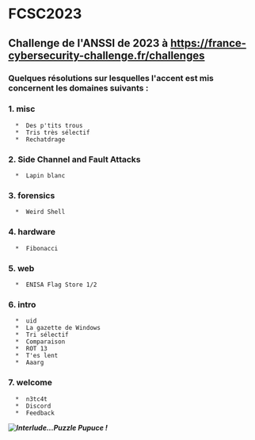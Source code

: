 # FCSC2023
## Challenge de l'ANSSI de 2023 à https://france-cybersecurity-challenge.fr/challenges

### Quelques résolutions sur lesquelles l'accent est mis concernent les domaines suivants :

   ### 1. misc 
   
      *  Des p'tits trous 
      *  Tris très sélectif 
      *  Rechatdrage 

   ### 2. Side Channel and Fault Attacks 

      *  Lapin blanc 
 
   ### 3. forensics 

      *  Weird Shell   
       
   ### 4. hardware 

      *  Fibonacci 
      
   ### 5. web 

      *  ENISA Flag Store 1/2

   ### 6. intro 

      *  uid 
      *  La gazette de Windows 
      *  Tri sélectif 
      *  Comparaison 
      *  ROT 13 
      *  T'es lent 
      *  Aaarg 
      
   ### 7. welcome 

      *  n3tc4t 
      *  Discord 
      *  Feedback
      
***![Interlude...Puzzle Pupuce !](https://github.com/JackeOLantern/FCSC2023/issues/1)***
